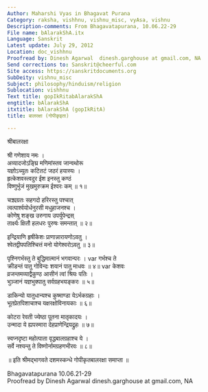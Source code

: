 ```yaml
---
Author: Maharshi Vyas in Bhagavat Purana
Category: raksha, vishhnu, vishnu_misc, vyAsa, vishnu
Description-comments: From Bhagavatapurana, 10.06.22-29
File name: bAlarakShA.itx
Language: Sanskrit
Latest update: July 29, 2012
Location: doc_vishhnu
Proofread by: Dinesh Agarwal  dinesh.garghouse at gmail.com, NA
Send corrections to: Sanskrit@cheerful.com
Site access: https://sanskritdocuments.org
SubDeity: vishnu_misc
Subject: philosophy/hinduism/religion
Sublocation: vishhnu
Text title: gopIkRitabAlarakShA
engtitle: bAlarakShA
itxtitle: bAlarakShA (gopIkRitA)
title: बालरक्षा (गोपीकृइता)

---
```

  
 श्रीबालरक्षा   
  
श्री गणेशाय नमः ।  
अव्यादजोऽङ्घ्रि मणिमांस्तव जान्वथोरू  
यज्ञोऽच्युतः कटितटं जठरं हयास्यः ।  
हृत्केशवस्त्वदुर ईश इनस्तु कण्ठं  
विष्णुर्भुजं मुखमुरुक्रम ईश्वरः कम् ॥ १॥  
  
चक्र्यग्रतः सहगदो हरिरस्तु पश्चात्  
त्वत्पार्श्वयोर्धनुरसी मधुहाजनश्च ।  
कोणेषु शङ्ख उरुगाय उपर्युपेन्द्रस्  
तार्क्ष्यः क्षितौ हलधरः पुरुषः समन्तात् ॥ २॥  
  
इन्द्रियाणि हृषीकेशः प्राणान्नारायणोऽवतु ।  
श्वेतद्वीपपतिश्चित्तं मनो योगेश्वरोऽवतु ॥ ३॥  
  
पृश्निगर्भस्तु ते बुद्धिमात्मानं भगवान्परः ।  var  गर्भश्च ते  
क्रीडन्तं पातु गोविन्दः शयानं पातु माधवः ॥ ४॥  var  केशवः  
व्रजन्तमव्याद्वैकुण्ठ आसीनं त्वां श्रियः पतिः ।  
भुञ्जानं यज्ञभुक्पातु सर्वग्रहभयङ्करः ॥ ५॥  
  
डाकिन्यो यातुधान्यश्च कुष्माण्डा येऽर्भकग्रहाः ।  
भूतप्रेतपिशाचाश्च यक्षरक्षोविनायकाः ॥ ६॥  
  
कोटरा रेवती ज्येष्ठा पूतना मातृकादयः ।  
उन्मादा ये ह्यपस्मारा देहप्राणेन्द्रियद्रुहः ॥ ७॥  
  
स्वप्नदृष्टा महोत्पाता वृद्धबालग्रहाश्च ये ।  
सर्वे नश्यन्तु ते विष्णोर्नामग्रहणभीरवः ॥ ८॥  
  
॥ इति श्रीमद्भागवते दशमस्कन्धे गोपीकृतबालरक्षा समाप्ता ॥  
  
  
  
  
  
Bhagavatapurana 10.06.21-29  
Proofread by Dinesh Agarwal  dinesh.garghouse at gmail.com, NA  
  
